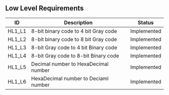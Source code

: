 ## Low Level Requirements


   ID               | Description                            | Status|
  ------------------| ---------------------------------------| -----------------------|
   HL1_L1           | 8-bit binary code to 4 bit Gray code   | Implemented|
   HL1_L2           | 8-bit binary code to 8 bit Gray code   | Implemented|
   HL1_L3           | 8-bit Gray code to 4 bit Binary code   | Implemented|
   HL1_L4           | 8-bit Gray code to 8-bit Binary code   | Implemented|
   HL1_L5           | Decimal number to HexaDecimal number   | Implemented|
   HL1_L6           | HexaDecimal number to Deciaml number   | Implemented|
